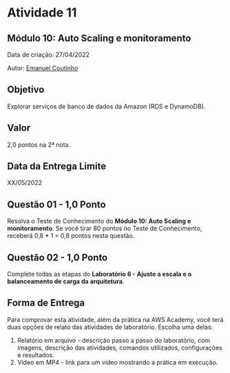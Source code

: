 # Atividade 11

## Módulo 10: Auto Scaling e monitoramento

Data de criação: 27/04/2022

Autor: [Emanuel Coutinho](https://github.com/emanuelcoutinho)

## Objetivo
Explorar serviços de banco de dados da Amazon (RDS e DynamoDB).

## Valor
2,0 pontos na 2ª nota.

## Data da Entrega Limite
XX/05/2022

## Questão 01 - 1,0 Ponto
Resolva o Teste de Conhecimento do **Módulo 10: Auto Scaling e monitoramento**. Se você tirar 80 pontos no Teste de Conhecimento, receberá 0,8 * 1 = 0,8 pontos nesta questão.

## Questão 02 - 1,0 Ponto
Complete todas as etapas do **Laboratório 6 - Ajuste a escala e o balanceamento de carga da arquitetura**.

## Forma de Entrega

Para comprovar esta atividade, além da prática na AWS Academy, você terá duas opções de relato das atividades de laboratório. Escolha uma delas:

1. Relatório em arquivo - descrição passo a passo do laboratório, com imagens, descrição das atividades, comandos utilizados, configurações e resultados.
2. Vídeo em MP4 - link para um vídeo mostrando a prática em execução.

